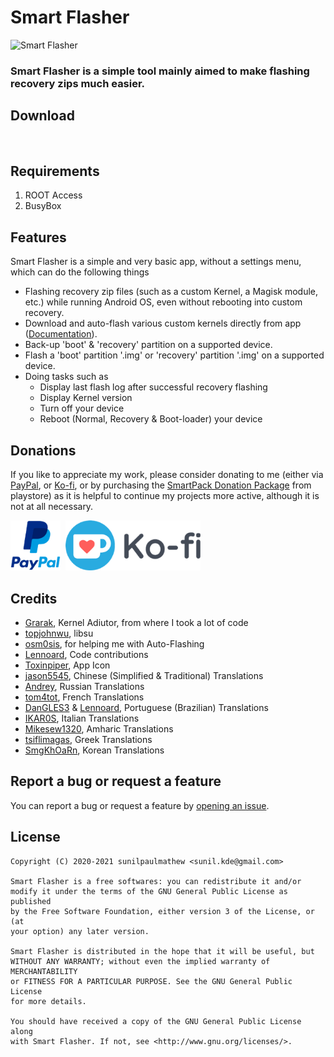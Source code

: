 # Smart Flasher

![Smart Flasher](https://github.com/SmartPack/SmartFlasher/blob/master/app/src/main/res/mipmap-xxxhdpi/ic_launcher.png?raw=true)

### Smart Flasher is a simple tool mainly aimed to make flashing recovery zips much easier.

## Download
[<img src="https://play.google.com/intl/en_us/badges/images/generic/en-play-badge.png"
     alt=""
     height="80">](https://play.google.com/store/apps/details?id=com.smartpack.smartflasher)
[<img src="https://i.ibb.co/q0mdc4Z/get-it-on-github.png"
     alt=""
     height="80">](https://github.com/SmartPack/SmartFlasher/blob/master/release/com.smartpack.smartflasher.apk?raw=true)

## Requirements
1. ROOT Access
2. BusyBox

## Features
Smart Flasher is a simple and very basic app, without a settings menu, which can do the following things
* Flashing recovery zip files (such as a custom Kernel, a Magisk module, etc.) while running Android OS, even without rebooting into custom recovery.
* Download and auto-flash various custom kernels directly from app ([Documentation](https://smartpack.github.io/kerneldownloads/)).
* Back-up 'boot' & 'recovery' partition on a supported device.
* Flash a 'boot' partition '.img' or 'recovery' partition '.img' on a supported device.
* Doing tasks such as
  * Display last flash log after successful recovery flashing
  * Display Kernel version
  * Turn off your device
  * Reboot (Normal, Recovery & Boot-loader) your device

## Donations
If you like to appreciate my work, please consider donating to me (either via [PayPal](https://www.paypal.me/menacherry/), or [Ko-fi](https://ko-fi.com/sunilpaulmathew/), or by purchasing the [SmartPack Donation Package](https://play.google.com/store/apps/details?id=com.smartpack.donate) from playstore) as it is helpful to continue my projects more active, although it is not at all necessary.

[<img src="https://raw.githubusercontent.com/SmartPack/SmartPack.github.io/master/asset/pic005.png"
     alt=""
     height="80">](https://www.paypal.me/menacherry/)
[<img src="https://play.google.com/intl/en_us/badges/images/generic/en-play-badge.png"
     alt=""
     height="80">](https://play.google.com/store/apps/details?id=com.smartpack.donate)
[<img src="https://raw.githubusercontent.com/SmartPack/SmartPack.github.io/master/asset/pic010.png"
     alt=""
     height="80">](https://ko-fi.com/sunilpaulmathew/)

## Credits
* [Grarak](https://github.com/Grarak/), Kernel Adiutor, from where I took a lot of code
* [topjohnwu](https://github.com/topjohnwu/), libsu
* [osm0sis](https://github.com/osm0sis/), for helping me with Auto-Flashing
* [Lennoard](https://github.com/Lennoard/), Code contributions
* [Toxinpiper](https://t.me/toxinpiper), App Icon
* [jason5545](https://github.com/jason5545/), Chinese (Simplified & Traditional) Translations
* [Andrey](https://github.com/andrey167/), Russian Translations
* [tom4tot](https://github.com/tom4tot/), French Translations
* [DanGLES3](https://github.com/DanGLES3/) & [Lennoard](https://github.com/Lennoard/), Portuguese (Brazilian) Translations
* [IKAR0S](https://github.com/IKAR0S/), Italian Translations
* [Mikesew1320](https://github.com/Mikesew1320), Amharic Translations
* [tsiflimagas](https://github.com/tsiflimagas), Greek Translations
* [SmgKhOaRn](https://github.com/SmgKhOaRn), Korean Translations

## Report a bug or request a feature

You can report a bug or request a feature by [opening an issue](https://github.com/SmartPack/SmartFlasher/issues/new).

## License

    Copyright (C) 2020-2021 sunilpaulmathew <sunil.kde@gmail.com>

    Smart Flasher is a free softwares: you can redistribute it and/or
    modify it under the terms of the GNU General Public License as published
    by the Free Software Foundation, either version 3 of the License, or (at
    your option) any later version.

    Smart Flasher is distributed in the hope that it will be useful, but
    WITHOUT ANY WARRANTY; without even the implied warranty of MERCHANTABILITY
    or FITNESS FOR A PARTICULAR PURPOSE. See the GNU General Public License
    for more details.

    You should have received a copy of the GNU General Public License along
    with Smart Flasher. If not, see <http://www.gnu.org/licenses/>.